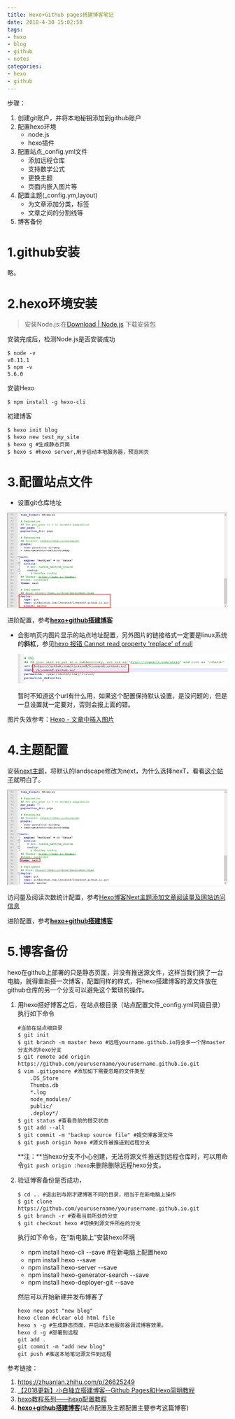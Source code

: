 ```yaml
---
title: Hexo+Github pages搭建博客笔记
date: 2018-4-30 15:02:58
tags: 
- hexo
- blog
- github
- notes
categories: 
- hexo
- github
---
```

步骤：

1. 创建git账户，并将本地秘钥添加到github账户
2. 配置hexo环境
   - node.js
   - hexo插件
3. 配置站点_config.yml文件
   - 添加远程仓库
   - 支持数学公式
   - 更换主题
   - 页面内嵌入图片等
4. 配置主题(_config.ym,layout)
   - 为文章添加分类，标签
   - 文章之间的分割线等
5. 博客备份

<!-- more -->

# 1.github安装

略。

# 2.hexo环境安装

> 安装Node.js:在[Download | Node.js](https://link.zhihu.com/?target=https%3A//nodejs.org/en/download/) 下载安装包

安装完成后，检测Node.js是否安装成功

```shell
$ node -v
v8.11.1
$ npm -v
5.6.0
```

安装Hexo

```shell
$ npm install -g hexo-cli
```

初建博客

```shell
$ hexo init blog
$ hexo new test_my_site
$ hexo g #生成静态页面
$ hexo s #hexo server,用于启动本地服务器，预览网页
```

# 3.配置站点文件

- 设置git仓库地址

![config_set](hexo-github-notes/config_set.png)

进阶配置，参考[**hexo+github搭建博客**](http://stevenshi.me/2017/05/07/hexo-blog/)

- 会影响页内图片显示的站点地址配置，另外图片的链接格式一定要是linux系统的**斜杠**，参见[hexo 报错 Cannot read property 'replace' of null](https://www.jianshu.com/p/449accb044b4)

  ![微信截图_20180430215249](hexo-github-notes/微信截图_20180430215249.png)

  暂时不知道这个url有什么用，如果这个配置保持默认设置，是没问题的，但是一旦设置就一定要对，否则会报上面的错。

图片失效参考：[Hexo - 文章中插入图片](http://www.cubemister.com/Blog/2016/10/03/Hexo-%E6%96%87%E7%AB%A0%E4%B8%AD%E6%8F%92%E5%85%A5%E5%9B%BE%E7%89%87/)

# 4.主题配置

安装[next主题](http://theme-next.iissnan.com/)，将默认的landscape修改为next，为什么选择nexT，看看[这个帖子](http://www.mdslq.cn/archives/9c1d5c6d.html)就明白了。

![微信截图_20180430142912](hexo-github-notes/微信截图_20180430142912.png)

访问量及阅读次数统计配置，参考[Hexo博客Next主题添加文章阅读量及网站访问信息](http://www.mdslq.cn/archives/d93ac7d.html)

进阶配置，参考[**hexo+github搭建博客**](http://stevenshi.me/2017/05/07/hexo-blog/)

# 5.博客备份

hexo在github上部署的只是静态页面，并没有推送源文件，这样当我们换了一台电脑，就得重新搭一次博客，配置同样的样式，将hexo搭建博客的源文件放在github仓库的另一个分支可以避免这个繁琐的操作。

1. 用hexo搭好博客之后，在站点根目录（站点配置文件_config.yml同级目录）执行如下命令

   ```shell
   #当前在站点根目录
   $ git init
   $ git branch -m master hexo #远程yourname.github.io将会多一个除master分支外的hexo分支
   $ git remote add origin https://github.com/yourusername/yourusername.github.io.git
   $ vim .gitigonore #添加如下需要忽略的文件类型
       .DS_Store
       Thumbs.db
       *.log
       node_modules/
       public/
       .deploy*/
   $ git status #查看目前的提交状态
   $ git add --all
   $ git commit -m "backup source file" #提交博客源文件
   $ git push origin hexo #源文件被推送到远程分支
   ```

   **注：**当hexo分支不小心创建，无法将源文件推送到远程仓库时，可以用命令`git push origin :hexo`来删除删除远程hexo分支。

2. 验证博客备份是否成功，

   ```shell
   $ cd .. #退出到与刚才建博客不同的目录，相当于在新电脑上操作
   $ git clone https://github.com/yourusername/yourusername.github.io.git
   $ git branch -r #查看当前所处的分支
   $ git checkout hexo #切换到源文件所在的分支
   ```

   执行如下命令，在“新电脑上”安装hexo环境

   - npm install hexo-cli --save #在新电脑上配置hexo
   - npm install hexo --save
   - npm install hexo-server --save
   - npm install hexo-generator-search --save
   - npm install hexo-deployer-git --save

   然后可以开始新建并发布博客了

   ```shell
   hexo new post "new blog"
   hexo clean #clear old html file
   hexo s -g #生成静态页面，并启动本地服务器调试博客效果。
   hexo d -g #部署到远程
   git add .
   git commit -m "add new blog"
   git push #推送本地笔记源文件到远程
   ```

参考链接：

1. https://zhuanlan.zhihu.com/p/26625249
2. [【2018更新】小白独立搭建博客--Github Pages和Hexo简明教程](https://my.oschina.net/ryaneLee/blog/638440)
3. [hexo教程系列——hexo配置教程](https://blog.csdn.net/xuezhisdc/article/details/53130383)
4. [**hexo+github搭建博客**](http://stevenshi.me/2017/05/07/hexo-blog/)(站点配置及主题配置主要参考这篇博客)